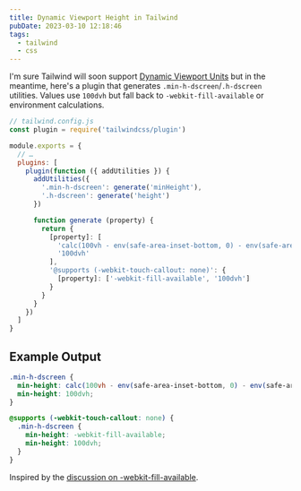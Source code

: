 ```yaml
---
title: Dynamic Viewport Height in Tailwind
pubDate: 2023-03-10 12:18:46
tags:
  - tailwind
  - css
---
```


I'm sure Tailwind will soon support [Dynamic Viewport Units](https://developer.mozilla.org/en-US/docs/Web/CSS/length#relative_length_units_based_on_viewport) but in the meantime, here's a plugin that generates `.min-h-dscreen`/`.h-dscreen` utilities. Values use `100dvh` but fall back to `-webkit-fill-available` or environment calculations.

```js
// tailwind.config.js
const plugin = require('tailwindcss/plugin')

module.exports = {
  // …
  plugins: [
    plugin(function ({ addUtilities }) {
      addUtilities({
        '.min-h-dscreen': generate('minHeight'),
        '.h-dscreen': generate('height')
      })

      function generate (property) {
        return {
          [property]: [
            'calc(100vh - env(safe-area-inset-bottom, 0) - env(safe-area-inset-top, 0))',
            '100dvh'
          ],
          '@supports (-webkit-touch-callout: none)': {
            [property]: ['-webkit-fill-available', '100dvh']
          }
        }
      }
    })
  ]
}
```

## Example Output
```css
.min-h-dscreen {
  min-height: calc(100vh - env(safe-area-inset-bottom, 0) - env(safe-area-inset-top, 0));
  min-height: 100dvh;
}

@supports (-webkit-touch-callout: none) {
  .min-h-dscreen {
    min-height: -webkit-fill-available;
    min-height: 100dvh;
  }
}
```

Inspired by the [discussion on -webkit-fill-available](https://github.com/tailwindlabs/tailwindcss/discussions/4515#discussioncomment-2112460).
